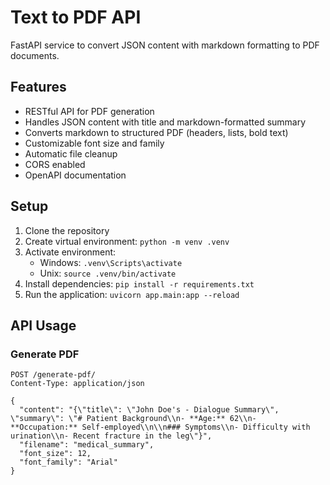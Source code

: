 # Text to PDF API

FastAPI service to convert JSON content with markdown formatting to PDF documents.

## Features
- RESTful API for PDF generation
- Handles JSON content with title and markdown-formatted summary
- Converts markdown to structured PDF (headers, lists, bold text)
- Customizable font size and family
- Automatic file cleanup
- CORS enabled
- OpenAPI documentation

## Setup
1. Clone the repository
2. Create virtual environment: `python -m venv .venv`
3. Activate environment:
   - Windows: `.venv\Scripts\activate`
   - Unix: `source .venv/bin/activate`
4. Install dependencies: `pip install -r requirements.txt`
5. Run the application: `uvicorn app.main:app --reload`

## API Usage
### Generate PDF
```http
POST /generate-pdf/
Content-Type: application/json

{
  "content": "{\"title\": \"John Doe's - Dialogue Summary\", \"summary\": \"# Patient Background\\n- **Age:** 62\\n- **Occupation:** Self-employed\\n\\n### Symptoms\\n- Difficulty with urination\\n- Recent fracture in the leg\"}",
  "filename": "medical_summary",
  "font_size": 12,
  "font_family": "Arial"
}
